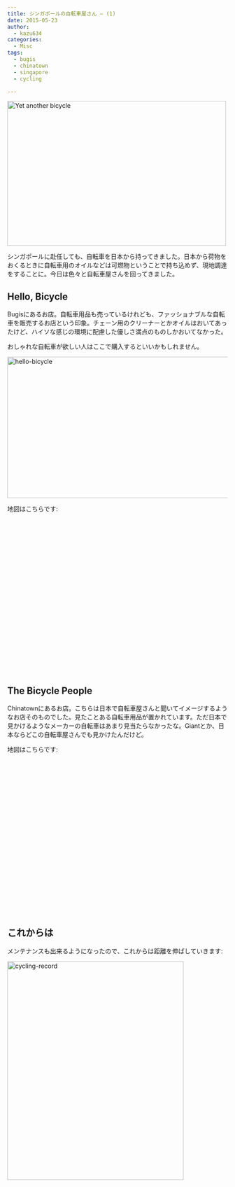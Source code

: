 ```yaml
---
title: シンガポールの自転車屋さん – (1)
date: 2015-05-23
author:
  - kazu634
categories:
  - Misc
tags:
  - bugis
  - chinatown
  - singapore
  - cycling

---
```

<a href="https://www.flickr.com/photos/yl_tan/5866571835" onclick="__gaTracker('send', 'event', 'outbound-article', 'https://www.flickr.com/photos/yl_tan/5866571835', '');" title="Yet another bicycle by YL Tan, on Flickr"><img class=" aligncenter" src="https://c2.staticflickr.com/6/5227/5866571835_691e758cd3.jpg" alt="Yet another bicycle" width="500" height="331" /></a>

シンガポールに赴任しても、自転車を日本から持ってきました。日本から荷物をおくるときに自転車用のオイルなどは可燃物ということで持ち込めず、現地調達をすることに。今日は色々と自転車屋さんを回ってきました。

## Hello, Bicycle

Bugisにあるお店。自転車用品も売っているけれども、ファッショナブルな自転車を販売するお店という印象。チェーン用のクリーナーとかオイルはおいてあったけど、ハイソな感じの環境に配慮した優しさ満点のものしかおいてなかった。

おしゃれな自転車が欲しい人はここで購入するといいかもしれません。

<a href="https://www.flickr.com/photos/42332031@N02/17382045753" onclick="__gaTracker('send', 'event', 'outbound-article', 'https://www.flickr.com/photos/42332031@N02/17382045753', '');" title="hello-bicycle by Kazuhiro MUSASHI, on Flickr"><img class=" aligncenter" src="https://c2.staticflickr.com/6/5328/17382045753_fc3b1a9c79_z.jpg" alt="hello-bicycle" width="640" height="323" /></a>

地図はこちらです:

<div class="cgmp-centering-container-handle" align="center">
<div class="google-map-placeholder" id="18a98b3256e37f9aa7290b718b7cd33a" style="width: 350px; height: 350px;">
<div align="center" style="background:url('http://blog.kazu634.com/wp-content/plugins/comprehensive-google-map-plugin/assets/css/images/loading.gif') no-repeat 0 0 transparent !important; height:100px; width:100px; position: relative; top: 125px !important;">
</div>
</div>
  
<div class="direction-controls-placeholder" id="direction-controls-placeholder-18a98b3256e37f9aa7290b718b7cd33a" style="background: white; width: 350px; margin-top: 5px; border: 1px solid #EBEBEB; display: none; padding: 18px 0 9px 0;">
<div class="d_close-wrapper">
<a id="d_close" href="javascript:void(0)"> <img src="http://blog.kazu634.com/wp-content/plugins/comprehensive-google-map-plugin/assets/css/images/transparent.png" class="close" /> </a>
</div>
    
<div style="" id="travel_modes_div" class="dir-tm kd-buttonbar">
<a tabindex="3" class="kd-button kd-button-left selected" href="javascript:void(0)" id="dir_d_btn" title="By car"> <img class="dir-tm-d" src="http://blog.kazu634.com/wp-content/plugins/comprehensive-google-map-plugin/assets/css/images/transparent.png" /> </a> <a tabindex="3" class="kd-button kd-button-right" href="javascript:void(0)" id="dir_w_btn" title="Walking"> <img class="dir-tm-w" src="http://blog.kazu634.com/wp-content/plugins/comprehensive-google-map-plugin/assets/css/images/transparent.png" /> </a>
</div>
    
<div class="dir-clear">
</div>
    
<div id="dir_wps">
<div id="dir_wp_0" class="dir-wp">
<div class="dir-wp-hl">
<div id="dir_m_0" class="dir-m" style="cursor: -moz-grab;">
<div style="width: 24px; height: 24px; overflow: hidden; position: relative;">
<img style="position: absolute; left: 0px; top: -141px; -moz-user-select: none; border: 0px none; padding: 0px; margin: 0px;" src="http://blog.kazu634.com/wp-content/plugins/comprehensive-google-map-plugin/assets/css/images/directions.png" />
</div>
</div>
          
<div class="dir-input">
<div class="kd-input-text-wrp">
<input type="text" maxlength="2048" tabindex="4" value="" name="a_address" id="a_address" title="Start address" class="wp kd-input-text" autocomplete="off" autocorrect="off" />
</div>
</div>
</div>
</div>
      
<div class="dir-rev-wrapper">
<div id="dir_rev" title="Get reverse directions">
<a id="reverse-btn" href="javascript:void(0)" class="kd-button"> <img class="dir-reverse" src="http://blog.kazu634.com/wp-content/plugins/comprehensive-google-map-plugin/assets/css/images/transparent.png" /> </a>
</div>
</div>
      
<div id="dir_wp_1" class="dir-wp">
<div class="dir-wp-hl">
<div id="dir_m_1" class="dir-m" style="cursor: -moz-grab;">
<div style="width: 24px; height: 24px; overflow: hidden; position: relative;">
<img style="position: absolute; left: 0px; top: -72px; -moz-user-select: none; border: 0px none; padding: 0px; margin: 0px;" src="http://blog.kazu634.com/wp-content/plugins/comprehensive-google-map-plugin/assets/css/images/directions.png" />
</div>
</div>
          
<div class="dir-input">
<div class="kd-input-text-wrp">
<input type="text" maxlength="2048" tabindex="4" value="" name="b_address" id="b_address" title="End address" class="wp kd-input-text" autocomplete="off" autocorrect="off" />
</div>
</div>
</div>
</div>
</div>
    
<div id="dir_controls">
<div class="d_links">
<span id="d_options_toggle"> <a id="d_options_show" class="no-wrap" href="javascript:void(0)" style="display: none !important;">Show options</a> <a id="d_options_hide" class="no-wrap" href="javascript:void(0)" style="display: none !important;">Hide options</a> <b><span style="color: blue">Additional options</span></b> </span>
</div>
      
<div id="d_options" style="margin-bottom: 5px; text-align: left;">
<input type="checkbox" tabindex="5" name="18a98b3256e37f9aa7290b718b7cd33a_avoid_hway" id="18a98b3256e37f9aa7290b718b7cd33a_avoid_hway" /> <label for="18a98b3256e37f9aa7290b718b7cd33a_avoid_hway">Avoid highways</label> <input type="checkbox" tabindex="5" name="18a98b3256e37f9aa7290b718b7cd33a_avoid_tolls" id="18a98b3256e37f9aa7290b718b7cd33a_avoid_tolls" /> <label for="18a98b3256e37f9aa7290b718b7cd33a_avoid_tolls">Avoid tolls</label> <input type="radio" name="18a98b3256e37f9aa7290b718b7cd33a_travel_mode" id="18a98b3256e37f9aa7290b718b7cd33a_radio_km" /> <label for="18a98b3256e37f9aa7290b718b7cd33a_radio_km">KM</label> <input type="radio" name="18a98b3256e37f9aa7290b718b7cd33a_travel_mode" id="18a98b3256e37f9aa7290b718b7cd33a_radio_miles" checked="checked" /> <label for="18a98b3256e37f9aa7290b718b7cd33a_radio_miles">Miles</label>
</div>
      
<div class="dir-sub-cntn">
<button tabindex="6" name="btnG" type="submit" id="d_sub" class="kd-button kd-button-submit">Get Directions</button> <button tabindex="6" name="btnG" type="button" style="display: none;" id="print_sub" class="kd-button kd-button-submit">Print Directions</button>
</div>
</div>
</div>
  
<div id="rendered-directions-placeholder-18a98b3256e37f9aa7290b718b7cd33a" style="display: none; border: 1px solid #ddd; width: 350px; margin-top: 10px; direction: ltr; overflow: auto; height: 180px; padding: 5px;" class="rendered-directions-placeholder">
</div>
</div>

## The Bicycle People

Chinatownにあるお店。こちらは日本で自転車屋さんと聞いてイメージするようなお店そのものでした。見たことある自転車用品が置かれています。ただ日本で見かけるようなメーカーの自転車はあまり見当たらなかったな。Giantとか、日本ならどこの自転車屋さんでも見かけたんだけど。

地図はこちらです:

<div class="cgmp-centering-container-handle" align="center">
<div class="google-map-placeholder" id="b6ab8edbceaa0d179cb91189aa7699cd" style="width: 350px; height: 350px;">
<div align="center" style="background:url('http://blog.kazu634.com/wp-content/plugins/comprehensive-google-map-plugin/assets/css/images/loading.gif') no-repeat 0 0 transparent !important; height:100px; width:100px; position: relative; top: 125px !important;">
</div>
</div>
  
<div class="direction-controls-placeholder" id="direction-controls-placeholder-b6ab8edbceaa0d179cb91189aa7699cd" style="background: white; width: 350px; margin-top: 5px; border: 1px solid #EBEBEB; display: none; padding: 18px 0 9px 0;">
<div class="d_close-wrapper">
<a id="d_close" href="javascript:void(0)"> <img src="http://blog.kazu634.com/wp-content/plugins/comprehensive-google-map-plugin/assets/css/images/transparent.png" class="close" /> </a>
</div>
    
<div style="" id="travel_modes_div" class="dir-tm kd-buttonbar">
<a tabindex="3" class="kd-button kd-button-left selected" href="javascript:void(0)" id="dir_d_btn" title="By car"> <img class="dir-tm-d" src="http://blog.kazu634.com/wp-content/plugins/comprehensive-google-map-plugin/assets/css/images/transparent.png" /> </a> <a tabindex="3" class="kd-button kd-button-right" href="javascript:void(0)" id="dir_w_btn" title="Walking"> <img class="dir-tm-w" src="http://blog.kazu634.com/wp-content/plugins/comprehensive-google-map-plugin/assets/css/images/transparent.png" /> </a>
</div>
    
<div class="dir-clear">
</div>
    
<div id="dir_wps">
<div id="dir_wp_0" class="dir-wp">
<div class="dir-wp-hl">
<div id="dir_m_0" class="dir-m" style="cursor: -moz-grab;">
<div style="width: 24px; height: 24px; overflow: hidden; position: relative;">
<img style="position: absolute; left: 0px; top: -141px; -moz-user-select: none; border: 0px none; padding: 0px; margin: 0px;" src="http://blog.kazu634.com/wp-content/plugins/comprehensive-google-map-plugin/assets/css/images/directions.png" />
</div>
</div>
          
<div class="dir-input">
<div class="kd-input-text-wrp">
<input type="text" maxlength="2048" tabindex="4" value="" name="a_address" id="a_address" title="Start address" class="wp kd-input-text" autocomplete="off" autocorrect="off" />
</div>
</div>
</div>
</div>
      
<div class="dir-rev-wrapper">
<div id="dir_rev" title="Get reverse directions">
<a id="reverse-btn" href="javascript:void(0)" class="kd-button"> <img class="dir-reverse" src="http://blog.kazu634.com/wp-content/plugins/comprehensive-google-map-plugin/assets/css/images/transparent.png" /> </a>
</div>
</div>
      
<div id="dir_wp_1" class="dir-wp">
<div class="dir-wp-hl">
<div id="dir_m_1" class="dir-m" style="cursor: -moz-grab;">
<div style="width: 24px; height: 24px; overflow: hidden; position: relative;">
<img style="position: absolute; left: 0px; top: -72px; -moz-user-select: none; border: 0px none; padding: 0px; margin: 0px;" src="http://blog.kazu634.com/wp-content/plugins/comprehensive-google-map-plugin/assets/css/images/directions.png" />
</div>
</div>
          
<div class="dir-input">
<div class="kd-input-text-wrp">
<input type="text" maxlength="2048" tabindex="4" value="" name="b_address" id="b_address" title="End address" class="wp kd-input-text" autocomplete="off" autocorrect="off" />
</div>
</div>
</div>
</div>
</div>
    
<div id="dir_controls">
<div class="d_links">
<span id="d_options_toggle"> <a id="d_options_show" class="no-wrap" href="javascript:void(0)" style="display: none !important;">Show options</a> <a id="d_options_hide" class="no-wrap" href="javascript:void(0)" style="display: none !important;">Hide options</a> <b><span style="color: blue">Additional options</span></b> </span>
</div>
      
<div id="d_options" style="margin-bottom: 5px; text-align: left;">
<input type="checkbox" tabindex="5" name="b6ab8edbceaa0d179cb91189aa7699cd_avoid_hway" id="b6ab8edbceaa0d179cb91189aa7699cd_avoid_hway" /> <label for="b6ab8edbceaa0d179cb91189aa7699cd_avoid_hway">Avoid highways</label> <input type="checkbox" tabindex="5" name="b6ab8edbceaa0d179cb91189aa7699cd_avoid_tolls" id="b6ab8edbceaa0d179cb91189aa7699cd_avoid_tolls" /> <label for="b6ab8edbceaa0d179cb91189aa7699cd_avoid_tolls">Avoid tolls</label> <input type="radio" name="b6ab8edbceaa0d179cb91189aa7699cd_travel_mode" id="b6ab8edbceaa0d179cb91189aa7699cd_radio_km" /> <label for="b6ab8edbceaa0d179cb91189aa7699cd_radio_km">KM</label> <input type="radio" name="b6ab8edbceaa0d179cb91189aa7699cd_travel_mode" id="b6ab8edbceaa0d179cb91189aa7699cd_radio_miles" checked="checked" /> <label for="b6ab8edbceaa0d179cb91189aa7699cd_radio_miles">Miles</label>
</div>
      
<div class="dir-sub-cntn">
<button tabindex="6" name="btnG" type="submit" id="d_sub" class="kd-button kd-button-submit">Get Directions</button> <button tabindex="6" name="btnG" type="button" style="display: none;" id="print_sub" class="kd-button kd-button-submit">Print Directions</button>
</div>
</div>
</div>
  
<div id="rendered-directions-placeholder-b6ab8edbceaa0d179cb91189aa7699cd" style="display: none; border: 1px solid #ddd; width: 350px; margin-top: 10px; direction: ltr; overflow: auto; height: 180px; padding: 5px;" class="rendered-directions-placeholder">
</div>
</div>

## これからは

メンテナンスも出来るようになったので、これからは距離を伸ばしていきます:

<a href="https://www.flickr.com/photos/42332031@N02/17999792502" onclick="__gaTracker('send', 'event', 'outbound-article', 'https://www.flickr.com/photos/42332031@N02/17999792502', '');" title="cycling-record by Kazuhiro MUSASHI, on Flickr"><img class=" aligncenter" src="https://c2.staticflickr.com/6/5335/17999792502_0e4304f487.jpg" alt="cycling-record" width="403" height="500" /></a>
